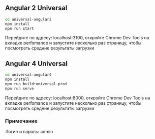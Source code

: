 ## Angular 2 Universal

```bash
cd universal-angular2 
npm install
npm run start
```

Перейдите по адресу: localhost:3100, откройте Chrome Dev Tools на вкладке perfomance и запустите несколько раз страницу, чтобы посмотреть средние результаты загрузки


## Angular 4 Universal

```bash
cd universal-angular4 
npm install
npm run build:universal-prod
npm run serve
```

Перейдите по адресу: localhost:8000, откройте Chrome Dev Tools на вкладке perfomance и запустите несколько раз страницу, чтобы посмотреть средние результаты загрузки

### Примечание

Логин и пароль: admin